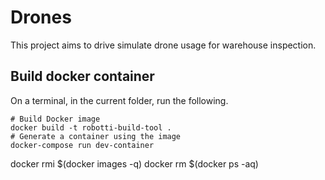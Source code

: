 # Drones

This project aims to drive simulate drone usage for warehouse inspection.

## Build docker container

On a terminal, in the current folder, run the following.


```
# Build Docker image
docker build -t robotti-build-tool .
# Generate a container using the image
docker-compose run dev-container

```

docker rmi $(docker images -q)
docker rm $(docker ps -aq)

